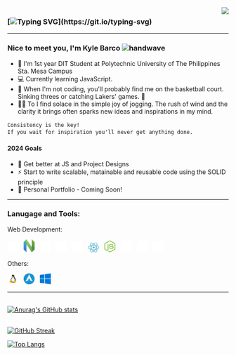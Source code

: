 <img align="right" src="https://visitor-badge.laobi.icu/badge?page_id=CodeSwishKB.CodeSwishKB" />

<!-- ![visitors](https://visitor-badge.laobi.icu/badge?page_id=CodeSwishKB.CodeSwishKB) -->

### [![Typing SVG](https://readme-typing-svg.herokuapp.com?color=%61dafb&size=28&duration=3800&vCenter=true&width=550&height=40&lines=Welcome+to+Kyle+Barco's+Github!)](https://git.io/typing-svg)

<hr>

### Nice to meet you, I'm Kyle Barco <img src="https://raw.githubusercontent.com/MartinHeinz/MartinHeinz/master/wave.gif" width="28" height="28" alt="handwave" />

- :school: I'm 1st year DIT Student at Polytechnic University of The Philippines Sta. Mesa Campus
- :computer: Currently learning JavaScript.
- :basketball: When I'm not coding, you'll probably find me on the basketball court. Sinking threes or catching Lakers' games. 🏀
- 🏃‍♂️ To I find solace in the simple joy of jogging. The rush of wind and the clarity it brings often sparks new ideas and inspirations in my mind.

```diff
Consistency is the key!
If you wait for inspiration you'll never get anything done.
```

#### 2024 Goals

- :muscle: Get better at JS and Project Designs
- :zap: Start to write scalable, matainable and reusable code using the SOLID principle
- :construction: Personal Portfolio - Coming Soon!

<!-- <hr>

### Connect with me:

[<img alt= "linkedin" src="./images/linkedin.svg" width="25">](https://ph.linkedin.com/in/kyle-barco-09182b279)&nbsp;&nbsp; -->

<hr>

### Lanugage and Tools:

Web Development:

<img alt= "vsc" src="/images/Web/1.vsc.svg" width="25">&nbsp;&nbsp;
<img alt= "nvim" src="/images/Web/10.nvim.svg" width="25">&nbsp;&nbsp;
<img alt="html5" src="/images/Web/2.html5.svg" width="25">&nbsp;&nbsp;
<img alt= "css3" src="/images/Web/3.css3.svg" width="25">&nbsp;&nbsp;
<img alt="javscript" src="/images/Web/4.javascript.svg" width="25">&nbsp;&nbsp;
<img alt="reactjs" src="/images/Web/12.react.svg" width="25">&nbsp;&nbsp;
<img alt="nodejs" src="/images/Web/11.nodejs.svg" width="25">&nbsp;&nbsp;
<img alt= "git" src="/images/Web/7.git.svg" width="25">&nbsp;&nbsp;
<img alt="npm" src="/images/Web/8.npm.svg" width="25">&nbsp;&nbsp;
<img alt= "jest" src="/images/Web/9.jest.svg" width="25" height="25">&nbsp;&nbsp;


Others: 

<img alt= "linux" src="/images/Others/linux.svg" width="25" height="25">&nbsp;&nbsp;
<img alt= "arch" src="/images/Others/archlinux_icon.svg" width="25" height="25">&nbsp;&nbsp;
<img alt= "windows" src="/images/OS/windows.svg" width="25" height="25">&nbsp;&nbsp;
<hr>

<br>[![Anurag's GitHub stats](https://github-readme-stats.vercel.app/api?username=kyle-barco&hide=stars&count_private=true&show_icons=true&theme=react)](https://github.com/kyle-barco/github-readme-stats)

<br>[![GitHub Streak](https://streak-stats.demolab.com?user=kyle-barco&count_private=true&theme=react&border_radius=10)](https://git.io/streak-stats)

[![Top Langs](https://github-readme-stats.vercel.app/api/top-langs/?username=kyle-barco&layout=compact&theme=react&card_width=445)](https://github.com/kyle-barco/github-readme-stats)

<!-- [![Spotify](https://spotify-now-playing-anthonydwan.vercel.app/api/spotify?background_color=0d1117&border_color=ffffff&background_color=020d0f)](https://open.spotify.com/user/317owzeyfbimi7kljyqqy7c7fhhu) -->
